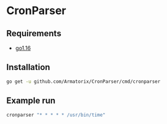 # CronParser

## Requirements

* [go1.16](https://golang.org/doc/install)

## Installation

``` bash
go get -u github.com/Armatorix/CronParser/cmd/cronparser
```

## Example run

``` bash
cronparser "* * * * * /usr/bin/time"
```
